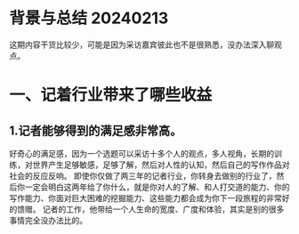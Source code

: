 # 背景与总结 20240213
这期内容干货比较少，可能是因为采访嘉宾彼此也不是很熟悉，没办法深入聊观点。

# 一、记着行业带来了哪些收益
## 1.记者能够得到的满足感非常高。
好奇心的满足感，因为一个选题可以采访十多个人的观点，多人视角，长期的训练，对世界产生足够敏感，足够了解，然后对人性的认知，然后自己的写作作品对社会的反应反响。
即使你仅做了两三年的记者行业，你转身去做别的行业了，然后你一定会明白这两年给了你什么，就是你对人的了解、和人打交道的能力、你的写作能力、你面对巨大困难的挖掘能力、这些能力都会成为你下一段旅程的非常好的馈赠。
记者的工作，他带给一个人生命的宽度、广度和体验，其实是别的很多事情完全没办法比的。
